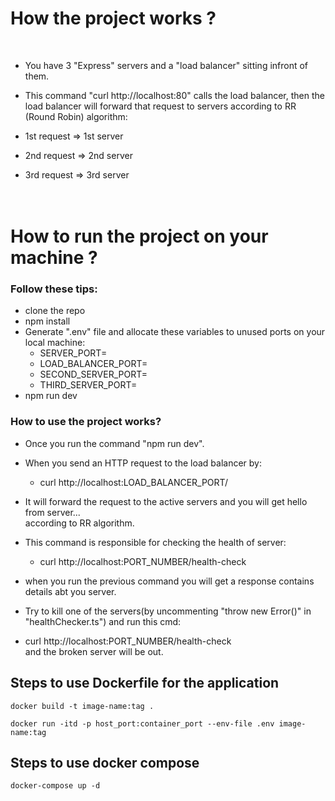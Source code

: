 <h1> How the project works  ?</h1> <br />

-   You have 3 "Express" servers and a "load balancer" sitting infront of them. <br />

-   This command "curl http://localhost:80" calls the load balancer, then the load balancer will forward that request to servers according to RR (Round Robin) algorithm: <br/>

-   1st request => 1st server <br/>
-   2nd request => 2nd server <br/>
-   3rd request => 3rd server <br/> <br /> <br />

<h1>How to run the project on your machine ?</h1>

<strong><h3>Follow these tips:</h3></strong>
-   clone the repo
-   npm install
-   Generate ".env" file and allocate these variables to unused ports on your local machine: <br />
    - SERVER_PORT=
    - LOAD_BALANCER_PORT=
    - SECOND_SERVER_PORT=
    - THIRD_SERVER_PORT=
-   npm run dev


<strong><h3>How to use the project works?</h3></strong>
- Once you run  the command "npm run dev".
- When you send an HTTP request to the load balancer by: <br />
    - curl http://localhost:LOAD_BALANCER_PORT/<br />

- It will forward the request to the active servers
and you will get hello from server... <br />
according to RR algorithm.

- This command is responsible for checking the health of server: <br />
    - curl http://localhost:PORT_NUMBER/health-check <br />

- when you run the previous command you will get a response contains details abt you server.

- Try to kill one of the servers(by uncommenting "throw new Error()" in "healthChecker.ts")
and run this cmd: 
- curl http://localhost:PORT_NUMBER/health-check <br />
and the broken server will be out.

## Steps to use Dockerfile for the application

```shell
docker build -t image-name:tag .
```

```shell
docker run -itd -p host_port:container_port --env-file .env image-name:tag
```

## Steps to use docker compose

```shell
docker-compose up -d
```